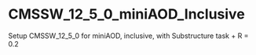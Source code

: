 # CMSSW_12_5_0_miniAOD_Inclusive
Setup CMSSW_12_5_0 for miniAOD, inclusive, with Substructure task + R = 0.2
